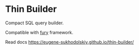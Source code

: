 # Thin Builder
Compact SQL query builder.

Compatible with [fury](https://github.com/eugene-sukhodolskiy/fury) framework.

Read docs https://eugene-sukhodolskiy.github.io/thin-builder/
